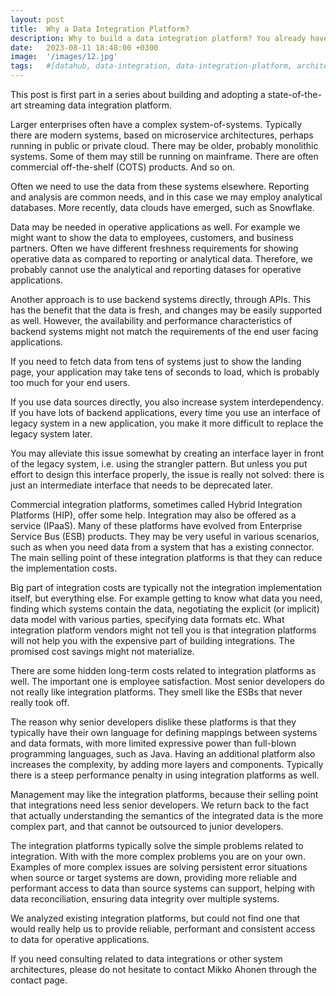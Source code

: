```yaml
---
layout: post
title:  Why a Data Integration Platform?
description: Why to build a data integration platform? You already have platforms for processing analytical and reporting data, and IPaaS solutions exist as well, This is a series about the leassons learned from building and adopting state-of-the-art streaming data integration platform.
date:   2023-08-11 18:48:00 +0300
image:  '/images/12.jpg'
tags:   #[datahub, data-integration, data-integration-platform, architecture, integration]
---
```

This post is first part in a series about building and adopting a state-of-the-art streaming data integration platform.

Larger enterprises often have a complex system-of-systems. Typically there are
modern systems, based on microservice architectures, perhaps running in public
or private cloud. There may be older, probably monolithic systems. Some of them
may still be running on mainframe. There are often commercial off-the-shelf
(COTS) products. And so on.

Often we need to use the data from these systems elsewhere. Reporting and analysis are common
needs, and in this case we may employ analytical databases.  More recently, data clouds have 
emerged, such as Snowflake.

Data may be needed in operative applications as well. For example we might
want to show the data to employees, customers, and business partners.  Often we
have different freshness requirements for showing operative data as compared to
reporting or analytical data. Therefore, we probably cannot use the analytical and
reporting datases for operative applications.

Another approach is to use backend systems directly, through APIs. This has the
benefit that the data is fresh, and changes may be easily supported as
well. However, the availability and performance characteristics of backend
systems might not match the requirements of the end user facing applications.

If you need to fetch data from tens of systems just to show the landing page,
your application may take tens of seconds to load, which is probably too much for 
your end users.

If you use data sources directly, you also increase system interdependency. If
you have lots of backend applications, every time you use an interface of
legacy system in a new application, you make it more difficult to replace the
legacy system later.

You may alleviate this issue somewhat by creating an interface layer in front 
of the legacy system, i.e. using the strangler pattern. But unless you put effort 
to design this interface properly, the issue is really not solved: there is just an
intermediate interface that needs to be deprecated later.

Commercial integration platforms, sometimes called Hybrid Integration Platforms (HIP), offer
some help. Integration may also be offered as a service (IPaaS). Many of these platforms 
have evolved from Enterprise Service Bus (ESB) products. They may be very useful in 
various scenarios, such as when you need data from a system that has a existing connector. 
The main selling point of these integration platforms is that they can reduce the 
implementation costs.

Big part of integration costs are typically not the integration implementation
itself, but everything else.  For example getting to know what data you need,
finding which systems contain the data, negotiating the explicit (or implicit)
data model with various parties, specifying data formats etc. What integration
platform vendors might not tell you is that integration platforms will not help
you with the expensive part of building integrations. The promised cost
savings might not materialize.

There are some hidden long-term costs related to integration platforms as well.
The important one is employee satisfaction.  Most senior developers do not
really like integration platforms. They smell like the ESBs that never really
took off.

The reason why senior developers dislike these platforms is that they typically
have their own language for defining mappings between systems and data formats,
with more limited expressive power than full-blown programming languages, such
as Java. Having an additional platform also increases the complexity, by adding
more layers and components. Typically there is a steep performance penalty in using 
integration platforms as well.

Management may like the integration platforms, because their selling point that
integrations need less senior developers. We return back to the fact that 
actually understanding the semantics of the integrated data is the more complex part,
and that cannot be outsourced to junior developers.

The integration platforms typically solve the simple problems related to
integration. With with the more complex problems you are on your own. Examples
of more complex issues are solving persistent error situations when source or target systems 
are down, providing more reliable and performant access to data than source systems can
support, helping with data reconciliation, ensuring data integrity over multiple systems.

We analyzed existing integration platforms, but could not find one that would really 
help us to provide reliable, performant and consistent access to data for operative
applications.

If you need consulting related to data integrations or other system architectures, please 
do not hesitate to contact Mikko Ahonen through the contact page.
